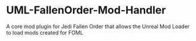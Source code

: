 # UML-FallenOrder-Mod-Handler
A core mod plugin for Jedi Fallen Order that allows the Unreal Mod Loader to load mods created for FOML
